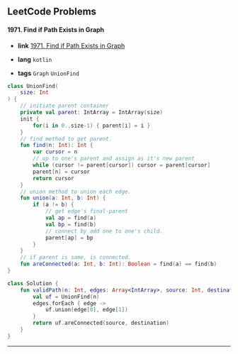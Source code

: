 ## LeetCode Problems



#### 1971. Find if Path Exists in Graph

- **link**  [1971. Find if Path Exists in Graph](https://leetcode.com/problems/find-if-path-exists-in-graph/description/)

- **lang**  `kotlin` 
- **tags**  `Graph` `UnionFind`

```kotlin
class UnionFind(
    size: Int
) {
    // initiate parent container
    private val parent: IntArray = IntArray(size)
    init {
        for(i in 0..size-1) { parent[i] = i }
    }
    // find method to get parent.
    fun find(n: Int): Int {
        var cursor = n
        // up to one's parent and assign as it's new parent
        while (cursor != parent[cursor]) cursor = parent[cursor]
        parent[n] = cursor
        return cursor
    }
    // union method to union each edge.
    fun union(a: Int, b: Int) {
        if (a != b) {
            // get edge's final-parent
            val ap = find(a)
            val bp = find(b)
            // connect by add one to one's child.
            parent[ap] = bp
        }
    }
    // if parent is same, is connected.
    fun areConnected(a: Int, b: Int): Boolean = find(a) == find(b)
}

class Solution {
    fun validPath(n: Int, edges: Array<IntArray>, source: Int, destination: Int): Boolean {
        val uf = UnionFind(n)
        edges.forEach { edge -> 
            uf.union(edge[0], edge[1])
        }
        return uf.areConnected(source, destination)
    }
}
```

---

